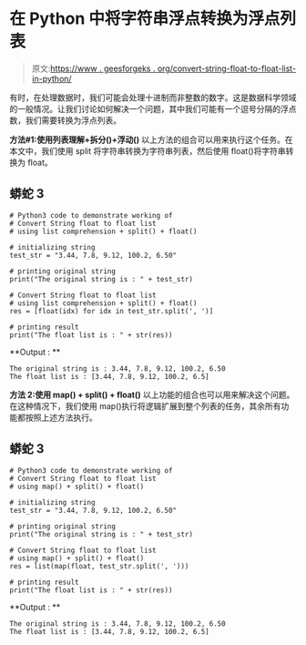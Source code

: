 # 在 Python 中将字符串浮点转换为浮点列表

> 原文:[https://www . geesforgeks . org/convert-string-float-to-float-list-in-python/](https://www.geeksforgeeks.org/convert-string-float-to-float-list-in-python/)

有时，在处理数据时，我们可能会处理十进制而非整数的数字。这是数据科学领域的一般情况。让我们讨论如何解决一个问题，其中我们可能有一个逗号分隔的浮点数，我们需要转换为浮点列表。

**方法#1:使用列表理解+拆分()+浮动()**
以上方法的组合可以用来执行这个任务。在本文中，我们使用 split 将字符串转换为字符串列表，然后使用 float()将字符串转换为 float。

## 蟒蛇 3

```
# Python3 code to demonstrate working of
# Convert String float to float list
# using list comprehension + split() + float()

# initializing string
test_str = "3.44, 7.8, 9.12, 100.2, 6.50"

# printing original string
print("The original string is : " + test_str)

# Convert String float to float list
# using list comprehension + split() + float()
res = [float(idx) for idx in test_str.split(', ')]

# printing result
print("The float list is : " + str(res))
```

**Output : **

```
The original string is : 3.44, 7.8, 9.12, 100.2, 6.50
The float list is : [3.44, 7.8, 9.12, 100.2, 6.5]
```

**方法 2:使用 map() + split() + float()**
以上功能的组合也可以用来解决这个问题。在这种情况下，我们使用 map()执行将逻辑扩展到整个列表的任务，其余所有功能都按照上述方法执行。

## 蟒蛇 3

```
# Python3 code to demonstrate working of
# Convert String float to float list
# using map() + split() + float()

# initializing string
test_str = "3.44, 7.8, 9.12, 100.2, 6.50"

# printing original string
print("The original string is : " + test_str)

# Convert String float to float list
# using map() + split() + float()
res = list(map(float, test_str.split(', ')))

# printing result
print("The float list is : " + str(res))
```

**Output : **

```
The original string is : 3.44, 7.8, 9.12, 100.2, 6.50
The float list is : [3.44, 7.8, 9.12, 100.2, 6.5]
```